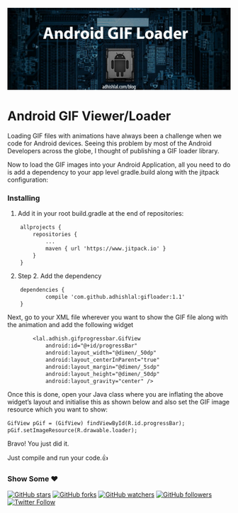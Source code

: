![Image](/adhishlal.png)

# Android GIF Viewer/Loader 
Loading GIF files with animations have always been a challenge when we code for Android devices. Seeing this problem by most of the Android Developers across the globe, I thought of publishing a GIF loader library.

Now to load the GIF images into your Android Application, all you need to do is add a dependency to your app level gradle.build along with the jitpack configuration:

### Installing

1) Add it in your root build.gradle at the end of repositories:
```
	allprojects {
		repositories {
			...
			maven { url 'https://www.jitpack.io' }
		}
	}
```

2) Step 2. Add the dependency
```
	dependencies {
	        compile 'com.github.adhishlal:gifloader:1.1'
	}
```
Next, go to your XML file wherever you want to show the GIF file along with the animation and add the following widget
```
        <lal.adhish.gifprogressbar.GifView
            android:id="@+id/progressBar"
            android:layout_width="@dimen/_50dp"
            android:layout_centerInParent="true"
            android:layout_margin="@dimen/_5sdp"
            android:layout_height="@dimen/_50dp"
            android:layout_gravity="center" />
```
Once this is done, open your Java class where you are inflating the above widget’s layout and initialise this as shown below and also set the GIF image resource which you want to show:
```
GifView pGif = (GifView) findViewById(R.id.progressBar);
pGif.setImageResource(R.drawable.loader);
```
Bravo! You just did it.

Just compile and run your code.:thumbsup:

### Show Some :heart:
[![GitHub stars](https://img.shields.io/github/stars/badges/shields.svg?style=social&label=Star)](https://github.com/adhishlal/GifLoader)
[![GitHub forks](https://img.shields.io/github/forks/badges/shields.svg?style=social&label=Fork)](https://github.com/adhishlal/GifLoader/fork)
[![GitHub watchers](https://img.shields.io/github/watchers/badges/shields.svg?style=social&label=Watch)](https://github.com/adhishlal/GifLoader) 
[![GitHub followers](https://img.shields.io/github/followers/espadrine.svg?style=social&label=Follow)](https://github.com/adhishlal/)
[![Twitter Follow](https://img.shields.io/twitter/follow/espadrine.svg?style=social&label=Follow)](https://twitter.com/er_adhish)
